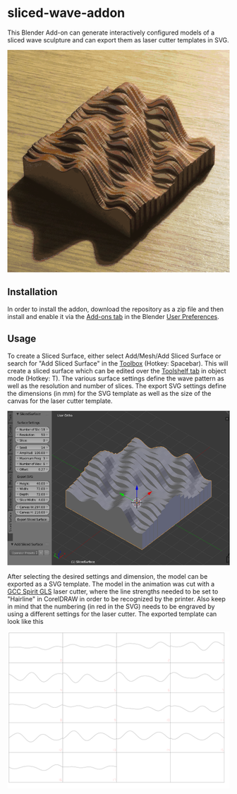 # sliced-wave-addon
This Blender Add-on can generate interactively configured models of a sliced wave sculpture and can export them as laser cutter templates in SVG.

![Animation](images/animation.gif)

## Installation

In order to install the addon, download the repository as a zip file and then install and enable it via the [Add-ons tab][add-ons tab] in the Blender [User Preferences][user preferences]. 

## Usage

To create a Sliced Surface, either select Add/Mesh/Add Sliced Surface or search for "Add Sliced Surface" in the [Toolbox][toolbox] (Hotkey: Spacebar). This will create a sliced surface which can be edited over the [Toolshelf tab][tabs and panels] in object mode (Hotkey: T). The various surface settings define the wave pattern as well as the resolution and number of slices. The export SVG settings define the dimensions (in mm) for the SVG template as well as the size of the canvas for the laser cutter template.

![Screenshot 1](images/sliced_wave_surface_screenshot_01.png)

After selecting the desired settings and dimension, the model can be exported as a SVG template. The model in the animation was cut with a [GCC Spirit GLS][gcc spirit gls] laser cutter, where the line strengths needed to be set to "Hairline" in CorelDRAW in order to be recognized by the printer. Also keep in mind that the numbering (in red in the SVG) needs to be engraved by using a different settings for the laser cutter. The exported template can look like this

![Laser Cutter Template](images/laser_cutter_template.svg)


[add-ons tab]: https://docs.blender.org/manual/en/dev/preferences/addons.html
[user preferences]: https://docs.blender.org/manual/en/dev/preferences/introduction.html#open-user-preferences
[toolbox]: https://wiki.blender.org/index.php/Doc:2.4/Reference/Menus/Toolbox
[tabs and panels]: https://docs.blender.org/manual/en/dev/interface/window_system/tabs_panels.html
[gcc spirit gls]: http://www.gccworld.com/goods.php?act=view&no=20
